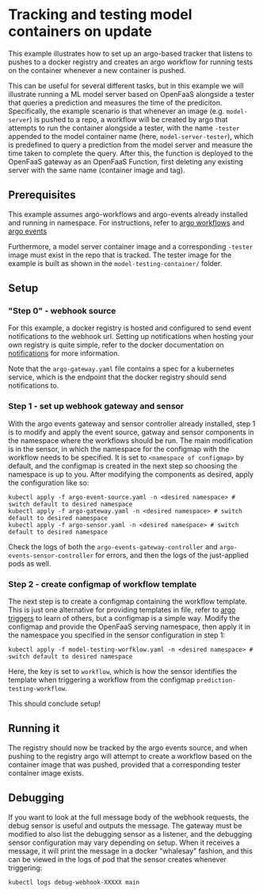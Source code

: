 # Tracking and testing model containers on update
This example illustrates how to set up an argo-based tracker that listens to pushes to a docker registry and creates an argo workflow for running tests on the container whenever a new container is pushed.

This can be useful for several different tasks, but in this example we will illustrate running a ML model server based on OpenFaaS alongside a tester that queries a prediction and measures the time of the prediciton. Specifically, the example scenario is that whenever an image (e.g. `model-server`) is pushed to a repo, a workflow will be created by argo that attempts to run the container alongside a tester, with the name `-tester` appended to the model container name (here, `model-server-tester`), which is predefined to query a prediction from the model server and measure the time taken to complete the query. After this, the function is deployed to the OpenFaaS gateway as an OpenFaaS Function, first deleting any existing server with the same name (container image and tag).

## Prerequisites
This example assumes argo-workflows and argo-events already installed and running in namespace. For instructions, refer to [argo workflows](https://argoproj.github.io/argo) and [argo events](https://argoproj.github.io/projects/argo-events)

Furthermore, a model server container image and a corresponding `-tester` image must exist in the repo that is tracked. The tester image for the example is built as shown in the `model-testing-container/` folder.

## Setup
### "Step 0" - webhook source
For this example, a docker registry is hosted and configured to send event notifications to the webhook url. Setting up notifications when hosting your own registry is quite simple, refer to the docker documentation on [notifications](https://docs.docker.com/registry/notifications/) for more information.

Note that the `argo-gateway.yaml` file contains a spec for a kubernetes service, which is the endpoint that the docker registry should send notifications to.

### Step 1 - set up webhook gateway and sensor
With the argo events gateway and sensor controller already installed, step 1 is to modify and apply the event source, gatway and sensor components in the namespace where the workflows should be run. The main modification is in the sensor, in which the namespace for the configmap with the workflow needs to be specified. It is set to `<namespace of configmap>` by default, and the configmap is created in the next step so choosing the namespace is up to you. After modifying the components as desired, apply the configuration like so:

```
kubectl apply -f argo-event-source.yaml -n <desired namespace> # switch default to desired namespace
kubectl apply -f argo-gateway.yaml -n <desired namespace> # switch default to desired namespace
kubectl apply -f argo-sensor.yaml -n <desired namespace> # switch default to desired namespace
```

Check the logs of both the `argo-events-gateway-controller` and `argo-events-sensor-controller` for errors, and then the logs of the just-applied pods as well.

### Step 2 - create configmap of workflow template
The next step is to create a configmap containing the workflow template. This is just one alternative for providing templates in file, refer to [argo triggers](https://argoproj.github.io/argo-events/trigger/) to learn of others, but a configmap is a simple way. Modify the configmap and provide the OpenFaaS serving namespace, then apply it in the namespace you specified in the sensor configuration in step 1:

```
kubectl apply -f model-testing-worfklow.yaml -n <desired namespace> # switch default to desired namespace
```

Here, the key is set to `workflow`, which is how the sensor identifies the template when triggering a workflow from the configmap `prediction-testing-workflow`.

This should conclude setup!


## Running it
The registry should now be tracked by the argo events source, and when pushing to the registry argo will attempt to create a workflow based on the container image that was pushed, provided that a corresponding tester container image exists.

## Debugging
If you want to look at the full message body of the webhook requests, the debug sensor is useful and outputs the message. The gateway must be modified to also list the debugging sensor as a listener, and the debugging sensor configuration may vary depending on setup. When it receives a message, it will print the message in a docker "whalesay" fashion, and this can be viewed in the logs of pod that the sensor creates whenever triggering:

```
kubectl logs debug-webhook-XXXXX main
```